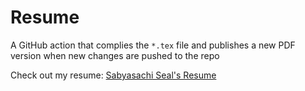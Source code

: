 # Resume

A GitHub action that complies the `*.tex` file and publishes a new PDF version when new changes are pushed to the repo

Check out my resume: [Sabyasachi Seal's Resume](sabyasachi-seal.github.io/Resume/resume.pdf)

